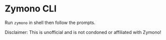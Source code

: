 # Zymono CLI

Run `zymono` in shell then follow the prompts.

Disclaimer:
This is unofficial and is not condoned or affiliated with Zymono!